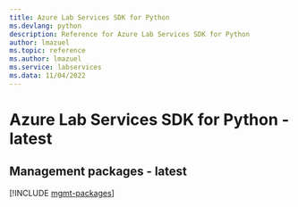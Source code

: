 ```yaml
---
title: Azure Lab Services SDK for Python
ms.devlang: python
description: Reference for Azure Lab Services SDK for Python
author: lmazuel
ms.topic: reference
ms.author: lmazuel
ms.service: labservices
ms.data: 11/04/2022
---
```

# Azure Lab Services SDK for Python - latest

## Management packages - latest
[!INCLUDE [mgmt-packages](lab-services-mgmt-index.md)]